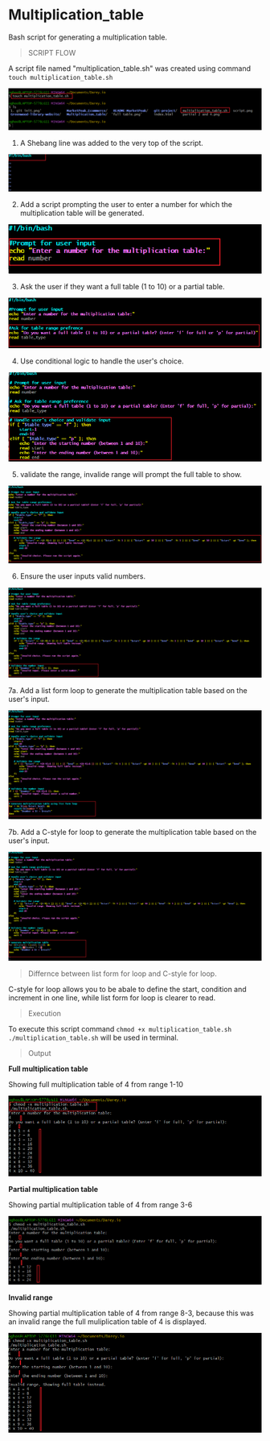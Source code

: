 # Multiplication_table
Bash script for  generating a multiplication table.

> SCRIPT FLOW

A script file named "multiplication_table.sh" was created using command `touch multiplication_table.sh`

![image](./img/1.png)

1. A Shebang line was added to the very top of the script.

![image](./img/2.png)

2. Add a script prompting the user to enter a number for which the multiplication table will be generated.

![image](./img/3.png)

3. Ask the user if they want a full table (1 to 10) or a partial table.

![image](./img/4.1.png)

4. Use conditional logic to handle the user's choice.

![image](./img/5.png)

5. validate the range, invalide range will prompt the full table to show.

![image](./img/6.png)

6. Ensure the user inputs valid numbers.

![image](./img/7.png)

7a. Add a list form loop to generate the multiplication table based on the user's input.

![image](./img/12.png)

7b. Add a C-style for loop to generate the multiplication table based on the user's input.

![image](./img/8.png)


>Differnce between list form for loop and C-style for loop.

C-style for loop allows you to be abale to define the start, condition and increment in one line, while list form for loop is clearer to read.

>Execution

To execute this script command `chmod +x multiplication_table.sh
./multiplication_table.sh` will be used in terminal.

>Output

**Full multiplication table**

Showing full multiplication table of 4 from range 1-10

![image](./img/9.png)

**Partial multiplication table**

Showing partial multiplication table of 4 from range 3-6

![image](./img/10.png)

**Invalid range**

Showing partial multiplication table of 4 from range 8-3, because this was an invalid range the full muliplication table of 4 is displayed.

![image](./img/11.png)

